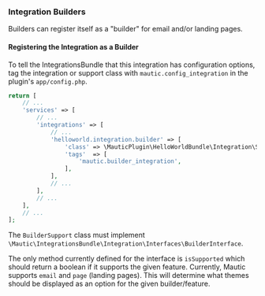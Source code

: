 ### Integration Builders
Builders can register itself as a "builder" for email and/or landing pages. 

#### Registering the Integration as a Builder
To tell the IntegrationsBundle that this integration has configuration options, tag the integration or support class with `mautic.config_integration` in the plugin's `app/config.php`.

```php
return [
    // ...
    'services' => [
        // ...
        'integrations' => [
            // ...
            'helloworld.integration.builder' => [
                'class' => \MauticPlugin\HelloWorldBundle\Integration\Support\BuilderSupport::class,
                'tags'  => [
                    'mautic.builder_integration',
                ],
            ],
            // ...
        ],
        // ...
    ],
    // ...
];
```

The `BuilderSupport` class must implement `\Mautic\IntegrationsBundle\Integration\Interfaces\BuilderInterface`.

The only method currently defined for the interface is `isSupported` which should return a boolean if it supports the given feature. Currently, Mautic supports `email` and `page` (landing pages). This will determine what themes should be displayed as an option for the given builder/feature. 
